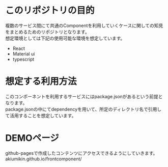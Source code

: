 # このリポジトリの目的

複数のサービス間にて共通のComponentを利用していくケースに関しての知見をまとめるためのリポジトリとなります。  
想定環境としては下記の使用可能な環境を想定しています。

- React
- Material ui
- typescript
# 想定する利用方法

このコンポーネントを利用するサービスにはpackage.jsonがあるという前提となります。  
package.jsonの中にてdependencyを用いて、所定のディレクトリ名で引用して活用することを想定しています。

# DEMOページ

github-pagesで作成したコンテンツにアクセスできるようにしていきます。  
akiumikin.github.io/frontcomponent/


